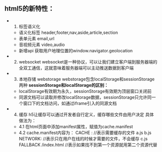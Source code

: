 ## html5的新特性：
+ 1. 标签语义化
  - 语义化标签
  header,footer,nav,aside,article,section
  - 表单元素
  email,url
  - 音视频元素
  video,audio
  - 新增api
  获取用户地理位置的window.navigator.geolocation
+ 2. websocket
  websocket是一种协议，可以让我们建立客户端到服务器端的全双工通信，这就意味着服务器端可以主动推送数据到客户端
+ 3. 本地存储 webstorage
  webstorage包含localStorage和sessionStorage两种
  **sessionStorage和localStorage的区别：**
  - localStorage有效期为永久，sessionStorage有效期为顶层窗口关闭前
  - 同源文档可以读取并修改localStorage数据，sessionStorage只允许同一个窗口下的文档访问，如通过iframe引入的同源文档
+ 4. 缓存
  h5让缓存可以通过开发者自行定义，缓存哪些文件由用户决定
  具体做法为：
  - 4.1 在html页面中添加manifest属性，赋值为cache.manifest
  - 4.2 cache.manifest内容为：
    CACHE :             //表示需要缓存的文件
        a.js
        b.js
    NETWORK:            //表示只在用户在线的时候才需要的文件，不会缓存
        c.js
    FALLBACK
        /index.html     //表示如果找不到第一个资源就用第二个资源代替